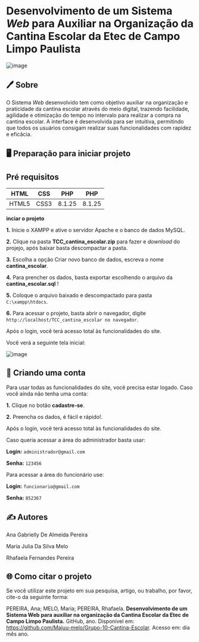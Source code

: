  # **Desenvolvimento de um Sistema _Web_ para Auxiliar na Organização da Cantina Escolar da Etec de Campo Limpo Paulista**

![image](https://github.com/user-attachments/assets/b354cfde-4127-44db-9b19-99c2dc33a0ab)

## 🖊️ **Sobre**

O Sistema _Web_ desenvolvido tem como objetivo auxiliar na organização e praticidade da cantina escolar através do meio digital, trazendo facilidade, agilidade e otimização do tempo no intervalo para realizar a compra na cantina escolar. A interface é desenvolvida para ser intuitiva, permitindo que todos os usuários consigam realizar suas funcionalidades com rapidez e eficâcia.

## 🖥️ **Preparação para iniciar projeto**

## **Pré requisitos**

| HTML   | CSS	     | PHP     | PHP     |
|--------------|--------------|--------------|--------------|
| HTML5 | CSS3 | 8.1.25 | 8.1.25 |

**inciar o projeto**

**1.** Inicie o XAMPP e ative o servidor Apache e o banco de dados MySQL.

**2.** Clique na pasta **TCC_cantina_escolar.zip** para fazer e _download_  do projejo, após baixar basta descompactar a pasta.

**3.** Escolha a opção Criar novo banco de dados, escreva o nome **cantina_escolar**.

**4.** Para prencher os dados, basta exportar escolhendo o arquivo da **cantina_escolar.sql** !

**5.** Coloque o arquivo baixado e descompactado para pasta `C:\xampp\htdocs`.

**6.** Para acessar o projeto, basta abrir o navegador, digite `http://localhost/TCC_cantina_escolar no navegador`.
       
Após o login, você terá acesso total às funcionalidades do site.

Você verá a seguinte tela inicial:

![image](https://github.com/user-attachments/assets/2214d238-ef22-4929-9739-4a2b7e3fbe95)

## 📌 **Criando uma conta**

Para usar todas as funcionalidades do site, você precisa estar logado. Caso você ainda não tenha uma conta:

**1.** Clique no botão **cadastre-se**. 

**2.** Preencha os dados, é fácil e rápido!. 

Após o login, você terá acesso total às funcionalidades do site.


Caso queria acessar a área do administrador basta usar:

**Login:** `administrador@gmail.com`

**Senha:** `123456`

Para acessar a área do funcionário use:

**Login:** `funcionario@gmail.com`

**Senha:** `852367`

## ✍️ **Autores**

Ana Gabrielly De Almeida Pereira

Maria Julia Da Silva Melo

Rhafaela Fernandes Pereira

## 🌐 **Como citar o projeto**

Se você utilizar este projeto em sua pesquisa, artigo, ou trabalho, por favor, cite-o da seguinte forma:

PEREIRA, Ana; MELO, Maria; PEREIRA, Rhafaela. **Desenvolvimento de um Sistema Web para auxiliar na organização da Cantina Escolar da Etec de Campo Limpo Paulista.** GitHub, ano. Disponível em: https://github.com/Majuu-melo/Grupo-10-Cantina-Escolar. Acesso em: dia mês ano.
